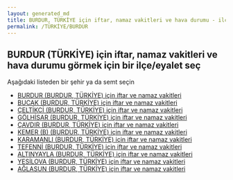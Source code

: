 ```yaml
---
layout: generated_md
title: BURDUR, TÜRKİYE için iftar, namaz vakitleri ve hava durumu - ilçe/eyalet seç
permalink: /TÜRKİYE/BURDUR
---
```


## BURDUR (TÜRKİYE) için iftar, namaz vakitleri ve hava durumu  görmek için bir ilçe/eyalet seç

Aşağıdaki listeden bir şehir ya da semt seçin

* [BURDUR (BURDUR, TÜRKİYE) için iftar ve namaz vakitleri](/TÜRKİYE/BURDUR/BURDUR)
* [BUCAK (BURDUR, TÜRKİYE) için iftar ve namaz vakitleri](/TÜRKİYE/BURDUR/BUCAK)
* [ÇELTİKCİ (BURDUR, TÜRKİYE) için iftar ve namaz vakitleri](/TÜRKİYE/BURDUR/ÇELTİKCİ)
* [GÖLHİSAR (BURDUR, TÜRKİYE) için iftar ve namaz vakitleri](/TÜRKİYE/BURDUR/GÖLHİSAR)
* [ÇAVDIR (BURDUR, TÜRKİYE) için iftar ve namaz vakitleri](/TÜRKİYE/BURDUR/ÇAVDIR)
* [KEMER (B) (BURDUR, TÜRKİYE) için iftar ve namaz vakitleri](/TÜRKİYE/BURDUR/KEMER (B))
* [KARAMANLI (BURDUR, TÜRKİYE) için iftar ve namaz vakitleri](/TÜRKİYE/BURDUR/KARAMANLI)
* [TEFENNİ (BURDUR, TÜRKİYE) için iftar ve namaz vakitleri](/TÜRKİYE/BURDUR/TEFENNİ)
* [ALTINYAYLA (BURDUR, TÜRKİYE) için iftar ve namaz vakitleri](/TÜRKİYE/BURDUR/ALTINYAYLA)
* [YESİLOVA (BURDUR, TÜRKİYE) için iftar ve namaz vakitleri](/TÜRKİYE/BURDUR/YESİLOVA)
* [AĞLASUN (BURDUR, TÜRKİYE) için iftar ve namaz vakitleri](/TÜRKİYE/BURDUR/AĞLASUN)

